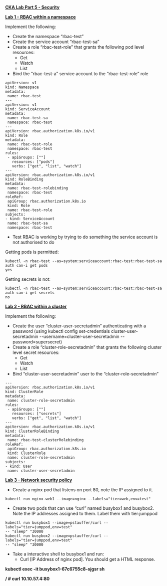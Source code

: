 

**<span style="text-decoration:underline;">CKA Lab Part 5 - Security</span>**

**<span style="text-decoration:underline;">Lab 1 - RBAC within a namespace</span>**

Implement the following:



*   Create the namespace “rbac-test”
*   Create the service account “rbac-test-sa”
*   Create a role “rbac-test-role” that grants the following pod level resources:
    *   Get
    *   Watch
    *   List
*   Bind the “rbac-test-a” service account to the “rbac-test-role” role


```
apiVersion: v1
kind: Namespace
metadata:
 name: rbac-test
---
apiVersion: v1
kind: ServiceAccount
metadata:
 name: rbac-test-sa
 namespace: rbac-test
---
apiVersion: rbac.authorization.k8s.io/v1
kind: Role
metadata:
 name: rbac-test-role
 namespace: rbac-test
rules:
 - apiGroups: [""]
   resources: ["pods"]
   verbs: ["get", "list", "watch"]
---
apiVersion: rbac.authorization.k8s.io/v1
kind: RoleBinding
metadata:
 name: rbac-test-rolebinding
 namespace: rbac-test
roleRef:
 apiGroup: rbac.authorization.k8s.io
 kind: Role
 name: rbac-test-role
subjects:
- kind: ServiceAccount
 name: rbac-test-sa
 namespace: rbac-test

```



*   Test RBAC is working by trying to do something the service account is not authorised to do

Getting pods is permitted:


```
kubectl -n rbac-test --as=system:serviceaccount:rbac-test:rbac-test-sa auth can-i get pods
yes
```


Getting secrets is not:


```
kubectl -n rbac-test --as=system:serviceaccount:rbac-test:rbac-test-sa auth can-i get secrets
no
```


**<span style="text-decoration:underline;">Lab 2 - RBAC within a cluster</span>**

Implement the following:



*   Create the user “cluster-user-secretadmin” authenticating with a password (using kubectl config set-credentials cluster-user-secretadmin --username=cluster-user-secretadmin --password=supersecret)
*   Create a role “cluster-role-secretadmin” that grants the following cluster level secret resources:
    *   Get
    *   Watch
    *   List
*   Bind “cluster-user-secretadmin” user to the “cluster-role-secretadmin”


```
---
apiVersion: rbac.authorization.k8s.io/v1
kind: ClusterRole
metadata:
 name: cluster-role-secretadmin
rules:
 - apiGroups: [""]
   resources: ["secrets"]
   verbs: ["get", "list", "watch"]
---
apiVersion: rbac.authorization.k8s.io/v1
kind: ClusterRoleBinding
metadata:
 name: rbac-test-clusterRolebinding
roleRef:
 apiGroup: rbac.authorization.k8s.io
 kind: ClusterRole
 name: cluster-role-secretadmin
subjects:
- kind: User
 name: cluster-user-secretadmin
```


**<span style="text-decoration:underline;">Lab 3 - Network security policy</span>**



*   Create a nginx pod that listens on port 80, note the IP assigned to it.


```
kubectl run nginx-web1 --image=nginx --labels="tier=web,env=test"

```



*   Create two pods that can use “curl” named busybox1 and busybox2. Note the IP addresses assigned to them. Label them with tier:jumppod


```
kubectl run busybox1 --image=pstauffer/curl --labels="tier=jumppod,env=test"
-- "sleep" "30000
kubectl run busybox2 --image=pstauffer/curl --labels="tier=jumppod,env=test"
-- "sleep" "30000

```



*   Take a interactive shell to busybox1 and run:
    *   Curl [IP Address of nginx pod]. You should get a HTML response.

**kubectl exec -it busybox1-67c6755c8-sjgsr sh**

**/ # curl 10.10.57.4:80**

**<!DOCTYPE html>**

**<html>**

**<head>**

**<title>Welcome to nginx!</title>**

**<style>**



*   Create a NetworkPolicy rule that blocks all ingress traffic to the nginx pod 


```
apiVersion: networking.k8s.io/v1
kind: NetworkPolicy
metadata:
 name: deny-to-nginx
spec:
 podSelector:  
   matchLabels:
     tier: web
 policyTypes:
 - Ingress

```



*   Rerun the curl command from busybox1, it should fail.


```
kubectl exec -it busybox1-76b464d884-gf2cp sh
/ # curl 10.10.57.4:80
^C

```



*   Create a NetworkPolicy that blocks all ingress traffic to the nginx pod with the exception of all pods labelled with tier:jumppod


```
apiVersion: networking.k8s.io/v1
kind: NetworkPolicy
metadata:
 name: deny-to-nginx
spec:
 podSelector:  
   matchLabels:
     tier: web
 policyTypes:
 - Ingress
 ingress:
   - from:
     - podSelector:
         matchLabels:
          tier: jumppod 
```


**<span style="text-decoration:underline;">Lab 4 - Enable Pod Security Policy</span>**

Configure the admission controller in your cluster to use PodSecurityPolicy


```
sudo nano /etc/kubernetes/manifests/kube-apiserver.yaml
```


**Change the line**


```
- --enable-admission-plugins=NodeRestriction
```


**To**


```
- --enable-admission-plugins=NodeRestriction,PodSecurityPolicy
```


**<span style="text-decoration:underline;">Lab 5 - Create policies</span>**

Create two pod security policies



*   One named “Privileged” with no restrictions


```
apiVersion: policy/v1beta1
kind: PodSecurityPolicy
metadata:
  name: privileged
  annotations:
    seccomp.security.alpha.kubernetes.io/allowedProfileNames: '*'
spec:
  privileged: true
  allowPrivilegeEscalation: true
  allowedCapabilities:
  - '*'
  volumes:
  - '*'
  hostNetwork: true
  hostPorts:
  - min: 0
    max: 65535
  hostIPC: true
  hostPID: true
  runAsUser:
    rule: 'RunAsAny'
  seLinux:
    rule: 'RunAsAny'
  supplementalGroups:
    rule: 'RunAsAny'
  fsGroup:
    rule: 'RunAsAny'

```



*   One named “Restricted” with the following restrictions
    *   Cannot run privilaged containers
    *   Can only be exposed on port 433


```
apiVersion: policy/v1beta1
kind: PodSecurityPolicy
metadata:
  name: privileged
  annotations:
    seccomp.security.alpha.kubernetes.io/allowedProfileNames: '*'
spec:
  privileged: false
  allowPrivilegeEscalation: false
  allowedCapabilities:
  - '*'
  volumes:
  - '*'
  hostNetwork: true
  hostPorts:
  - min: 443
    max: 443
  hostIPC: true
  hostPID: true
  runAsUser:
    rule: 'RunAsAny'
  seLinux:
    rule: 'RunAsAny'
  supplementalGroups:
    rule: 'RunAsAny'
  fsGroup:
    rule: 'RunAsAny'
```


**<span style="text-decoration:underline;">Lab 6 - Security Context</span>**

Create a pod that defines subsequent containers to run as a user id of 600


```
apiVersion: v1
kind: Pod
metadata:
 name: security-context-demo
spec:
 securityContext:
   runAsUser: 600
 containers:
   - name : security-context
     image: busybox
     command: [ "sh", "-c", "sleep 1h" ]
```


**<span style="text-decoration:underline;">Lab 7 - Secure persistent key value store</span>**



*   Generate a key that will be used to encrypt information located in etcd and create the respective configuration file


```
head -c 32 /dev/urandom | base64
yriXiiDjtmUdAR/E8qIMWd0xR4YMaqZAqZAj3KJiTSM=

kind: EncryptionConfiguration
apiVersion: apiserver.config.k8s.io/v1
resources:
  - resources:
	- secrets
	providers:
	- aescbc:
    	keys:
    	- name: key1
      	secret: yriXiiDjtmUdAR/E8qIMWd0xR4YMaqZAqZAj3KJiTSM=
	- identity: {}

```



*   Modify the API server to leverage a encryption configuration leveraging the key generated in step 1


```
sudo cat kube-apiserver.yaml
apiVersion: v1
kind: Pod
metadata:
  creationTimestamp: null
  labels:
	component: kube-apiserver
	tier: control-plane
  name: kube-apiserver
  namespace: kube-system
spec:
  containers:
  - command:
	- kube-apiserver
	- --encryption-provider-config=/etc/kubernetes/config/securityconfig.conf

Note: Ensure the location is somewhere that the pod has access to, as defined in the volume and volumemounts section of the config file

```



*   Create a secret called “testsecret” via any applicable means. Verify the contents are encrypted


```
sudo ETCDCTL_API=3 etcdctl get /registry/secrets/default/test-secret  --cacert /etc/kubernetes/pki/etcd/server.crt --cert /etc/kubernetes/pki/etcd/ca.crt --key /etc/kubernetes/pki/etcd/ca.key
[sudo] password for david: 
/registry/secrets/default/test-secret
0�=�������)=9���l$_��6��os�Uj+6ɚ[�� Z1� �o⹏se<J��_��d��}�~�N\�*���h�!�gez�PD
```


For a secret that’s not encrypted


```
sudo ETCDCTL_API=3 etcdctl get /registry/secrets/default/my-secret  --cacert /etc/kubernetes/pki/etcd/server.crt --cert /etc/kubernetes/pki/etcd/ca.crt --key /etc/kubernetes/pki/etcd/ca.key
/registry/secrets/default/my-secret
k8s

v1Secret�
N
    	my-secret▒default"*$5fa1ccff-62aa-11e9-a64a-005056afc0bc2����z▒
password
    	somepassword▒
username
    	someusername
